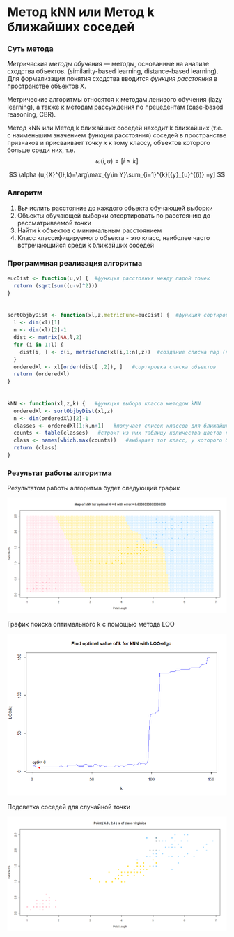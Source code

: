 # Метод kNN или Метод k ближайших соседей

### Суть метода

*Метрические методы обучения* — методы, основанные на анализе сходства объектов. (similarity-based learning, distance-based learning). Для формализации понятия сходства вводится *функция расстояния* в пространстве объектов X.

Метрические алгоритмы относятся к методам ленивого обучения (lazy learning), а также к методам рассуждения по прецедентам (case-based reasoning, CBR).

Метод kNN или Метод k ближайших соседей находит k ближайших (т.е. с наименьшим значением функции расстояния) соседей в пространстве признаков и присваивает точку *x* к тому классу, объектов которого больше среди них, т.е. 
$$
\omega (i, u) = [i \le k]
$$

$$
\alpha (u;{X}^{l},k)=\arg\max_{y\in Y}\sum_{i=1}^{k}[{y}_{u}^{(i)} =y]
$$

### Алгоритм

1. Вычислить расстояние до каждого объекта обучающей выборки
2. Объекты обучающей выборки отсортировать по расстоянию до рассматриваемой точки
3. Найти k объектов с минимальным расстоянием
4. Класс классифицируемого объекта - это класс, наиболее часто встречающийся среди k ближайших соседей

### Программная реализация алгоритма

```R
eucDist <- function(u,v) {  #функция расстояния между парой точек
  return (sqrt(sum((u-v)^2)))
}


sortObjbyDist <- function(xl,z,metricFunc=eucDist) {  #функция сортировки массива по расстоянию до z
  l <- dim(xl)[1]
  n <- dim(xl)[2]-1
  dist <- matrix(NA,l,2)
  for (i in 1:l) {
    dist[i, ] <- c(i, metricFunc(xl[i,1:n],z))  #создание списка пар (номер объекта, расстояние до z)
  }
  orderedXl <- xl[order(dist[ ,2]), ]   #сортировка списка объектов
  return (orderedXl)
}


kNN <- function(xl,z,k) {   #функция выбора класса методом kNN
  orderedXl <- sortObjbyDist(xl,z)
  n <- dim(orderedXl)[2]-1
  classes <- orderedXl[1:k,n+1]   #получает список классов для ближайших k объектов
  counts <- table(classes)   #строит из них таблицу количества цветов каждого вида
  class <- names(which.max(counts))   #выбирает тот класс, у которого больше всего представителей
  return (class)
}
```

### Результат работы алгоритма

Результатом работы алгоритма будет следующий график

![kNN](kNN.png)

График поиска оптимального k с помощью метода LOO

![kNNLOO](kNNLOO.png)

Подсветка соседей для случайной точки

![kNNLightup](kNNLightup.png)